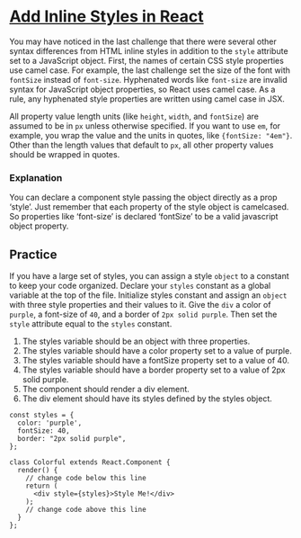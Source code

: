 # [Add Inline Styles in React](https://www.freecodecamp.org/learn/front-end-development-libraries/react/add-inline-styles-in-react)

You may have noticed in the last challenge that there were several other syntax differences from HTML inline styles in addition to the `style` attribute set to a JavaScript object. First, the names of certain CSS style properties use camel case. For example, the last challenge set the size of the font with `fontSize` instead of `font-size`. Hyphenated words like `font-size` are invalid syntax for JavaScript object properties, so React uses camel case. As a rule, any hyphenated style properties are written using camel case in JSX.

All property value length units (like `height`, `width`, and `fontSize`) are assumed to be in `px` unless otherwise specified. If you want to use `em`, for example, you wrap the value and the units in quotes, like `{fontSize: "4em"}`. Other than the length values that default to `px`, all other property values should be wrapped in quotes.

### Explanation
You can declare a component style passing the object directly as a prop ‘style’. Just remember that each property of the style object is camelcased. So properties like ‘font-size’ is declared ‘fontSize’ to be a valid javascript object property.

## Practice
If you have a large set of styles, you can assign a style `object` to a constant to keep your code organized. Declare your `styles` constant as a global variable at the top of the file. Initialize styles constant and assign an `object` with three style properties and their values to it. Give the `div` a color of `purple`, a font-size of `40`, and a border of `2px solid purple`. Then set the `style` attribute equal to the `styles` constant.

1. The styles variable should be an object with three properties.
2. The styles variable should have a color property set to a value of purple.
3. The styles variable should have a fontSize property set to a value of 40.
4. The styles variable should have a border property set to a value of 2px solid purple.
5. The component should render a div element.
6. The div element should have its styles defined by the styles object.

```
const styles = {
  color: 'purple',
  fontSize: 40,
  border: "2px solid purple",
};

class Colorful extends React.Component {
  render() {
    // change code below this line
    return (
      <div style={styles}>Style Me!</div>
    );
    // change code above this line
  }
};
```